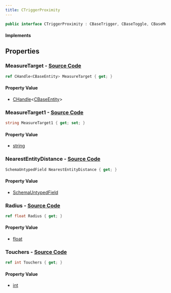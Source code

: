 ```yaml
---
title: CTriggerProximity
---
```


```csharp
public interface CTriggerProximity : CBaseTrigger, CBaseToggle, CBaseModelEntity, CBaseEntity, CEntityInstance, ISchemaClass<CEntityInstance>, ISchemaClass<CBaseEntity>, ISchemaClass<CBaseModelEntity>, ISchemaClass<CBaseToggle>, ISchemaClass<CBaseTrigger>, ISchemaClass<CTriggerProximity>, ISchemaField, ISchemaClass, INativeHandle
```

#### Implements

## Properties

### **MeasureTarget** - [Source Code](https://github.com/swiftly-solution/swiftlys2/blob/main/managed/src/SwiftlyS2.Generated/Schemas/Interfaces/CTriggerProximity.cs#L16)

```csharp
ref CHandle<CBaseEntity> MeasureTarget { get; }
```

#### Property Value

- [CHandle](/docs/api/shared/natives/chandle-1)<[CBaseEntity](/docs/api/shared/schemadefinitions/cbaseentity)>

### **MeasureTarget1** - [Source Code](https://github.com/swiftly-solution/swiftlys2/blob/main/managed/src/SwiftlyS2.Generated/Schemas/Interfaces/CTriggerProximity.cs#L18)

```csharp
string MeasureTarget1 { get; set; }
```

#### Property Value

- [string](https://learn.microsoft.com/dotnet/api/system.string)

### **NearestEntityDistance** - [Source Code](https://github.com/swiftly-solution/swiftlys2/blob/main/managed/src/SwiftlyS2.Generated/Schemas/Interfaces/CTriggerProximity.cs#L25)

```csharp
SchemaUntypedField NearestEntityDistance { get; }
```

#### Property Value

- [SchemaUntypedField](/docs/api/shared/schemas/schemauntypedfield)

### **Radius** - [Source Code](https://github.com/swiftly-solution/swiftlys2/blob/main/managed/src/SwiftlyS2.Generated/Schemas/Interfaces/CTriggerProximity.cs#L20)

```csharp
ref float Radius { get; }
```

#### Property Value

- [float](https://learn.microsoft.com/dotnet/api/system.single)

### **Touchers** - [Source Code](https://github.com/swiftly-solution/swiftlys2/blob/main/managed/src/SwiftlyS2.Generated/Schemas/Interfaces/CTriggerProximity.cs#L22)

```csharp
ref int Touchers { get; }
```

#### Property Value

- [int](https://learn.microsoft.com/dotnet/api/system.int32)

